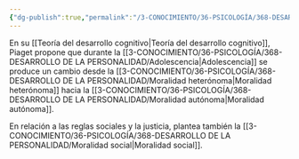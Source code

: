```yaml
---
{"dg-publish":true,"permalink":"/3-CONOCIMIENTO/36-PSICOLOGÍA/368-DESARROLLO DE LA PERSONALIDAD/Moral de Piaget/"}
---
```


En su [[Teoría del desarrollo cognitivo\|Teoría del desarrollo cognitivo]], Piaget propone que durante la [[3-CONOCIMIENTO/36-PSICOLOGÍA/368-DESARROLLO DE LA PERSONALIDAD/Adolescencia\|Adolescencia]] se produce un cambio desde la [[3-CONOCIMIENTO/36-PSICOLOGÍA/368-DESARROLLO DE LA PERSONALIDAD/Moralidad heterónoma\|Moralidad heterónoma]] hacia la [[3-CONOCIMIENTO/36-PSICOLOGÍA/368-DESARROLLO DE LA PERSONALIDAD/Moralidad autónoma\|Moralidad autónoma]].

En relación a las reglas sociales y la justicia, plantea también la [[3-CONOCIMIENTO/36-PSICOLOGÍA/368-DESARROLLO DE LA PERSONALIDAD/Moralidad social\|Moralidad social]].